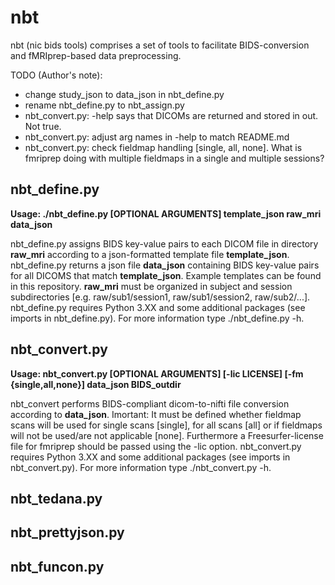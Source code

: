 # nbt

nbt (nic bids tools) comprises a set of tools to facilitate BIDS-conversion and fMRIprep-based data preprocessing.

TODO (Author's note): 
- change study_json to data_json in nbt_define.py
- rename nbt_define.py to nbt_assign.py
- nbt_convert.py: -help says that DICOMs are returned and stored in out. Not true.
- nbt_convert.py: adjust arg names in -help to match README.md
- nbt_convert.py: check fieldmap handling [single, all, none]. What is fmriprep doing with multiple fieldmaps in a single and multiple sessions?

## nbt_define.py

**Usage: ./nbt_define.py [OPTIONAL ARGUMENTS] template_json  raw_mri data_json**

nbt_define.py assigns BIDS key-value pairs to each DICOM file in directory **raw_mri** according to a json-formatted template file **template_json**. nbt_define.py returns a json file **data_json** containing BIDS key-value pairs for all DICOMS that match **template_json**. Example templates can be found in this repository. **raw_mri** must be organized in subject and session subdirectories [e.g. raw/sub1/session1, raw/sub1/session2, raw/sub2/...]. nbt_define.py requires Python 3.XX and some additional packages (see imports in nbt_define.py). For more information type ./nbt_define.py -h.

## nbt_convert.py

**Usage: nbt_convert.py [OPTIONAL ARGUMENTS] [-lic LICENSE] [-fm {single,all,none}] data_json BIDS_outdir**

nbt_convert performs BIDS-compliant dicom-to-nifti file conversion according to **data_json**. Imortant: It must be defined whether fieldmap scans will be used for single scans [single], for all scans [all] or if fieldmaps will not be used/are not applicable [none]. Furthermore a Freesurfer-license file for fmriprep should be passed using the -lic option. nbt_convert.py requires Python 3.XX and some additional packages (see imports in nbt_convert.py). For more information type ./nbt_convert.py -h.


## nbt_tedana.py
## nbt_prettyjson.py
## nbt_funcon.py
